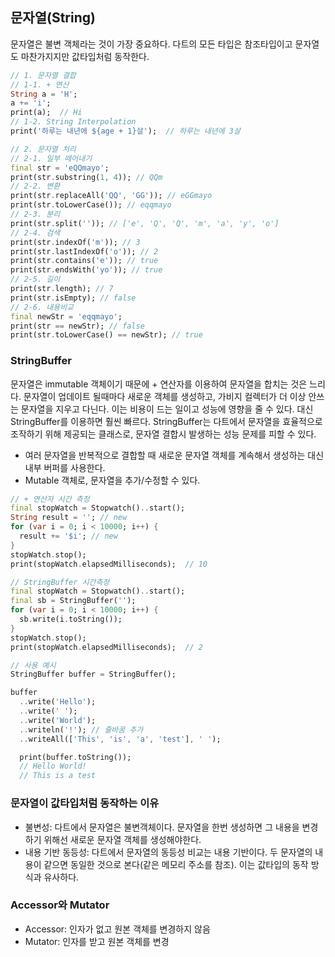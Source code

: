 ## 문자열(String)
문자열은 불변 객체라는 것이 가장 중요하다. 다트의 모든 타입은 참조타입이고 문자열도 마찬가지지만 값타입처럼 동작한다.
```dart
// 1. 문자열 결합
// 1-1. + 연산
String a = 'H';
a += 'i';
print(a);  // Hi
// 1-2. String Interpolation
print('하루는 내년에 ${age + 1}살');  // 하루는 내년에 3살

// 2. 문자열 처리
// 2-1. 일부 떼어내기
final str = 'eQQmayo';
print(str.substring(1, 4)); // QQm
// 2-2. 변환
print(str.replaceAll('QQ', 'GG')); // eGGmayo
print(str.toLowerCase()); // eqqmayo
// 2-3. 분리
print(str.split('')); // ['e', 'Q', 'Q', 'm', 'a', 'y', 'o']
// 2-4. 검색
print(str.indexOf('m')); // 3
print(str.lastIndexOf('o')); // 2
print(str.contains('e')); // true
print(str.endsWith('yo')); // true
// 2-5. 길이
print(str.length); // 7
print(str.isEmpty); // false
// 2-6. 내용비교
final newStr = 'eqqmayo';
print(str == newStr); // false
print(str.toLowerCase() == newStr); // true
```

### StringBuffer
문자열은 immutable 객체이기 때문에 + 연산자를 이용하여 문자열을 합치는 것은 느리다. 문자열이 업데이트 될때마다 새로운 객체를 생성하고, 가비지 컬렉터가 더 이상 안쓰는 문자열을 지우고 다닌다. 이는 비용이 드는 일이고 성능에 영향을 줄 수 있다.
대신 StringBuffer를 이용하면 훨씬 빠르다. StringBuffer는 다트에서 문자열을 효율적으로 조작하기 위해 제공되는 클래스로, 문자열 결합시 발생하는 성능 문제를 피할 수 있다.
- 여러 문자열을 반복적으로 결합할 때 새로운 문자열 객체를 계속해서 생성하는 대신 내부 버퍼를 사용한다.
- Mutable 객체로, 문자열을 추가/수정할 수 있다.
```dart
// + 연산자 시간 측정
final stopWatch = Stopwatch()..start();
String result = ''; // new
for (var i = 0; i < 10000; i++) {
  result += '$i'; // new
}
stopWatch.stop();
print(stopWatch.elapsedMilliseconds);  // 10

// StringBuffer 시간측정
final stopWatch = Stopwatch()..start();
final sb = StringBuffer('');
for (var i = 0; i < 10000; i++) {
  sb.write(i.toString());
}
stopWatch.stop();
print(stopWatch.elapsedMilliseconds);  // 2

// 사용 예시
StringBuffer buffer = StringBuffer();

buffer
  ..write('Hello');
  ..write(' ');
  ..write('World');
  ..writeln('!'); // 줄바꿈 추가
  ..writeAll(['This', 'is', 'a', 'test'], ' ');

  print(buffer.toString());
  // Hello World!
  // This is a test
```

### 문자열이 값타입처럼 동작하는 이유
- 불변성: 다트에서 문자열은 불변객체이다. 문자열을 한번 생성하면 그 내용을 변경하기 위해선 새로운 문자열 객체를 생성해야한다.
- 내용 기반 동등성: 다트에서 문자열의 동등성 비교는 내용 기반이다. 두 문자열의 내용이 같으면 동일한 것으로 본다(같은 메모리 주소를 참조). 이는 값타입의 동작 방식과 유사하다.

### Accessor와 Mutator
- Accessor: 인자가 없고 원본 객체를 변경하지 않음
- Mutator: 인자를 받고 원본 객체를 변경